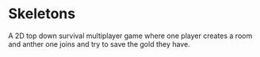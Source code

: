 # Skeletons
A 2D top down survival multiplayer game where one player creates a room and anther one joins and try to save the gold they have.
